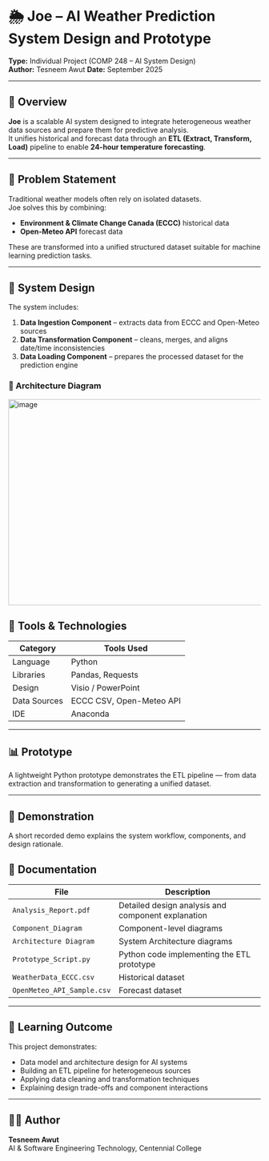 # 🌦️ Joe – AI Weather Prediction System Design and Prototype

**Type:** Individual Project (COMP 248 – AI System Design)  
**Author:** Tesneem Awut 
**Date:** September 2025  

---

## 🧩 Overview
**Joe** is a scalable AI system designed to integrate heterogeneous weather data sources and prepare them for predictive analysis.  
It unifies historical and forecast data through an **ETL (Extract, Transform, Load)** pipeline to enable **24-hour temperature forecasting**.

---

## 🧠 Problem Statement
Traditional weather models often rely on isolated datasets.  
Joe solves this by combining:
- **Environment & Climate Change Canada (ECCC)** historical data  
- **Open-Meteo API** forecast data  

These are transformed into a unified structured dataset suitable for machine learning prediction tasks.

---

## 🔧 System Design
The system includes:
1. **Data Ingestion Component** – extracts data from ECCC and Open-Meteo sources  
2. **Data Transformation Component** – cleans, merges, and aligns date/time inconsistencies  
3. **Data Loading Component** – prepares the processed dataset for the prediction engine
   

### 🧱 Architecture Diagram
<img width="916" height="412" alt="image" src="https://github.com/user-attachments/assets/04bd86e8-5184-466a-8cc2-e6600dbc9dec" />


## 🧰 Tools & Technologies
| Category | Tools Used |
|-----------|-------------|
| Language | Python |
| Libraries | Pandas, Requests |
| Design | Visio / PowerPoint |
| Data Sources | ECCC CSV, Open-Meteo API |
| IDE | Anaconda |

---

## 📊 Prototype
A lightweight Python prototype demonstrates the ETL pipeline — from data extraction and transformation to generating a unified dataset.

---

## 🎥 Demonstration
A short recorded demo explains the system workflow, components, and design rationale.  

## 📄 Documentation
| File | Description |
|------|--------------|
| `Analysis_Report.pdf` | Detailed design analysis and component explanation |
| `Component_Diagram` | Component-level diagrams |
| `Architecture Diagram` | System Architecture diagrams |
| `Prototype_Script.py` | Python code implementing the ETL prototype |
| `WeatherData_ECCC.csv` | Historical dataset |
| `OpenMeteo_API_Sample.csv` | Forecast dataset |

---

## 🧩 Learning Outcome
This project demonstrates:
- Data model and architecture design for AI systems  
- Building an ETL pipeline for heterogeneous sources  
- Applying data cleaning and transformation techniques  
- Explaining design trade-offs and component interactions

---
## 👩‍💻 Author
**Tesneem Awut**  
AI & Software Engineering Technology, Centennial College  

